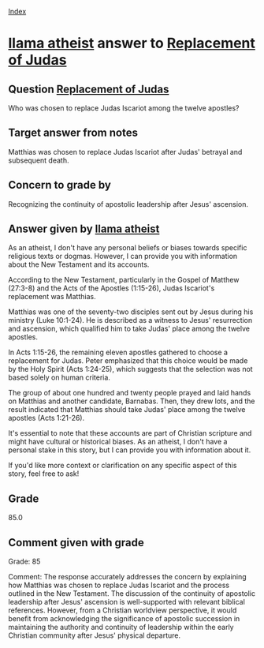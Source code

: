 
[Index](../../index.md)
# [llama atheist](../../answering_models/llama_atheist.md) answer to [Replacement of Judas](../../questions/Replacement_of_Judas.md)

## Question [Replacement of Judas](../../questions/Replacement_of_Judas.md)
Who was chosen to replace Judas Iscariot among the twelve apostles?

## Target answer from notes
Matthias was chosen to replace Judas Iscariot after Judas' betrayal and subsequent death.

## Concern to grade by
Recognizing the continuity of apostolic leadership after Jesus' ascension.

## Answer given by [llama atheist](../../answering_models/llama_atheist.md)
As an atheist, I don't have any personal beliefs or biases towards specific religious texts or dogmas. However, I can provide you with information about the New Testament and its accounts.

According to the New Testament, particularly in the Gospel of Matthew (27:3-8) and the Acts of the Apostles (1:15-26), Judas Iscariot's replacement was Matthias.

Matthias was one of the seventy-two disciples sent out by Jesus during his ministry (Luke 10:1-24). He is described as a witness to Jesus' resurrection and ascension, which qualified him to take Judas' place among the twelve apostles.

In Acts 1:15-26, the remaining eleven apostles gathered to choose a replacement for Judas. Peter emphasized that this choice would be made by the Holy Spirit (Acts 1:24-25), which suggests that the selection was not based solely on human criteria.

The group of about one hundred and twenty people prayed and laid hands on Matthias and another candidate, Barnabas. Then, they drew lots, and the result indicated that Matthias should take Judas' place among the twelve apostles (Acts 1:21-26).

It's essential to note that these accounts are part of Christian scripture and might have cultural or historical biases. As an atheist, I don't have a personal stake in this story, but I can provide you with information about it.

If you'd like more context or clarification on any specific aspect of this story, feel free to ask!

## Grade
85.0

## Comment given with grade
Grade: 85

Comment: The response accurately addresses the concern by explaining how Matthias was chosen to replace Judas Iscariot and the process outlined in the New Testament. The discussion of the continuity of apostolic leadership after Jesus' ascension is well-supported with relevant biblical references. However, from a Christian worldview perspective, it would benefit from acknowledging the significance of apostolic succession in maintaining the authority and continuity of leadership within the early Christian community after Jesus' physical departure.

